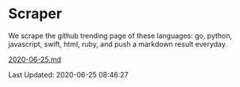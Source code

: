 # Scraper

We scrape the github trending page of these languages: go, python, javascript, swift, html, ruby, and push a markdown result everyday.

[2020-06-25.md](https://github.com/henson/Scraper/blob/master/2020-06-25.md)

Last Updated: 2020-06-25 08:46:27